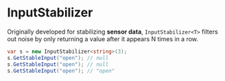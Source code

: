 # InputStabilizer

Originally developed for stabilizing **sensor data**, `InputStabilizer<T>` filters out noise by only returning a value after it appears N times in a row.

```csharp
var s = new InputStabilizer<string>(3);
s.GetStableInput("open"); // null
s.GetStableInput("open"); // null
s.GetStableInput("open"); // "open"